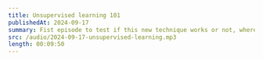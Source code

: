 ```yaml
---
title: Unsupervised learning 101
publishedAt: 2024-09-17
summary: Fist episode to test if this new technique works or not, where I cover key unsupervised learning techniques like clustering, PageRank, and rule association, offering a brief overview of their theory and applications.
src: /audio/2024-09-17-unsupervised-learning.mp3
length: 00:09:50
---
```

